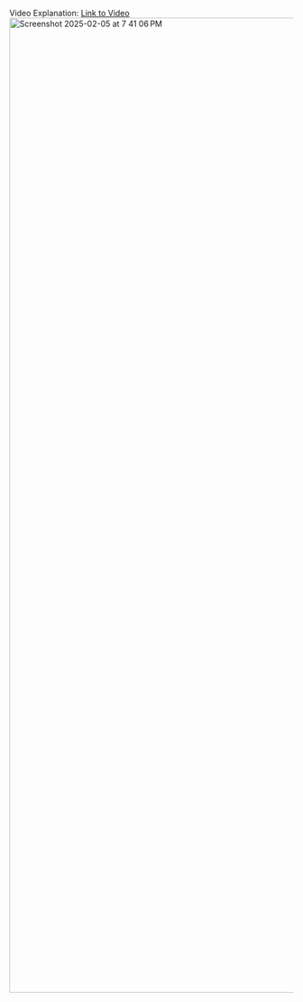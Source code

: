 Video Explanation: [Link to Video](https://www.loom.com/share/cd53dfd522b74a2fb7ad888c1f5f5212?sid=ba97e587-b346-4b42-9d35-ac8edb535e9c)
<img width="1728" alt="Screenshot 2025-02-05 at 7 41 06 PM" src="https://github.com/user-attachments/assets/f7275763-f594-4055-a82d-1bf27c7d5b77" />
